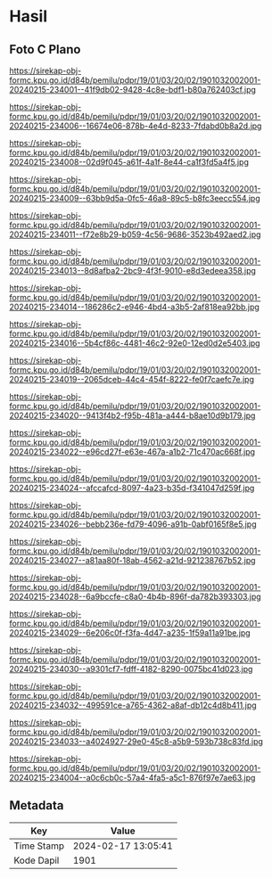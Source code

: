 # Hasil

## Foto C Plano

https://sirekap-obj-formc.kpu.go.id/d84b/pemilu/pdpr/19/01/03/20/02/1901032002001-20240215-234001--41f9db02-9428-4c8e-bdf1-b80a762403cf.jpg

https://sirekap-obj-formc.kpu.go.id/d84b/pemilu/pdpr/19/01/03/20/02/1901032002001-20240215-234006--16674e06-878b-4e4d-8233-7fdabd0b8a2d.jpg

https://sirekap-obj-formc.kpu.go.id/d84b/pemilu/pdpr/19/01/03/20/02/1901032002001-20240215-234008--02d9f045-a61f-4a1f-8e44-ca1f3fd5a4f5.jpg

https://sirekap-obj-formc.kpu.go.id/d84b/pemilu/pdpr/19/01/03/20/02/1901032002001-20240215-234009--63bb9d5a-0fc5-46a8-89c5-b8fc3eecc554.jpg

https://sirekap-obj-formc.kpu.go.id/d84b/pemilu/pdpr/19/01/03/20/02/1901032002001-20240215-234011--f72e8b29-b059-4c56-9686-3523b492aed2.jpg

https://sirekap-obj-formc.kpu.go.id/d84b/pemilu/pdpr/19/01/03/20/02/1901032002001-20240215-234013--8d8afba2-2bc9-4f3f-9010-e8d3edeea358.jpg

https://sirekap-obj-formc.kpu.go.id/d84b/pemilu/pdpr/19/01/03/20/02/1901032002001-20240215-234014--186286c2-e946-4bd4-a3b5-2af818ea92bb.jpg

https://sirekap-obj-formc.kpu.go.id/d84b/pemilu/pdpr/19/01/03/20/02/1901032002001-20240215-234016--5b4cf86c-4481-46c2-92e0-12ed0d2e5403.jpg

https://sirekap-obj-formc.kpu.go.id/d84b/pemilu/pdpr/19/01/03/20/02/1901032002001-20240215-234019--2065dceb-44c4-454f-8222-fe0f7caefc7e.jpg

https://sirekap-obj-formc.kpu.go.id/d84b/pemilu/pdpr/19/01/03/20/02/1901032002001-20240215-234020--9413f4b2-f95b-481a-a444-b8ae10d9b179.jpg

https://sirekap-obj-formc.kpu.go.id/d84b/pemilu/pdpr/19/01/03/20/02/1901032002001-20240215-234022--e96cd27f-e63e-467a-a1b2-71c470ac668f.jpg

https://sirekap-obj-formc.kpu.go.id/d84b/pemilu/pdpr/19/01/03/20/02/1901032002001-20240215-234024--afccafcd-8097-4a23-b35d-f341047d259f.jpg

https://sirekap-obj-formc.kpu.go.id/d84b/pemilu/pdpr/19/01/03/20/02/1901032002001-20240215-234026--bebb236e-fd79-4096-a91b-0abf0165f8e5.jpg

https://sirekap-obj-formc.kpu.go.id/d84b/pemilu/pdpr/19/01/03/20/02/1901032002001-20240215-234027--a81aa80f-18ab-4562-a21d-921238767b52.jpg

https://sirekap-obj-formc.kpu.go.id/d84b/pemilu/pdpr/19/01/03/20/02/1901032002001-20240215-234028--6a9bccfe-c8a0-4b4b-896f-da782b393303.jpg

https://sirekap-obj-formc.kpu.go.id/d84b/pemilu/pdpr/19/01/03/20/02/1901032002001-20240215-234029--6e206c0f-f3fa-4d47-a235-1f59a11a91be.jpg

https://sirekap-obj-formc.kpu.go.id/d84b/pemilu/pdpr/19/01/03/20/02/1901032002001-20240215-234030--a9301cf7-fdff-4182-8290-0075bc41d023.jpg

https://sirekap-obj-formc.kpu.go.id/d84b/pemilu/pdpr/19/01/03/20/02/1901032002001-20240215-234032--499591ce-a765-4362-a8af-db12c4d8b411.jpg

https://sirekap-obj-formc.kpu.go.id/d84b/pemilu/pdpr/19/01/03/20/02/1901032002001-20240215-234033--a4024927-29e0-45c8-a5b9-593b738c83fd.jpg

https://sirekap-obj-formc.kpu.go.id/d84b/pemilu/pdpr/19/01/03/20/02/1901032002001-20240215-234004--a0c6cb0c-57a4-4fa5-a5c1-876f97e7ae63.jpg


## Metadata

| Key        | Value               |
| ---------- | ------------------- |
| Time Stamp | 2024-02-17 13:05:41 |
| Kode Dapil | 1901                |



